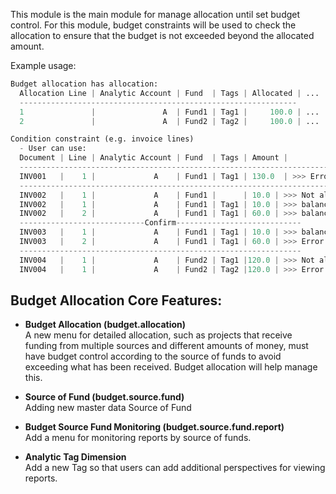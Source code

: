 This module is the main module for manage allocation until set budget
control. For this module, budget constraints will be used to check the
allocation to ensure that the budget is not exceeded beyond the
allocated amount.

Example usage:

``` python
Budget allocation has allocation:
  Allocation Line | Analytic Account | Fund  | Tags | Allocated | ...
  --------------------------------------------------------------
  1               |               A  | Fund1 | Tag1 |     100.0 | ...
  2               |               A  | Fund2 | Tag2 |     100.0 | ...

Condition constraint (e.g. invoice lines)
  - User can use:
  Document | Line | Analytic Account | Fund  | Tags | Amount |
  -----------------------------------------------------------------------
  INV001   |    1 |             A    | Fund1 | Tag1 | 130.0  | >>> Error (-30)
  -----------------------------------------------------------------------
  INV002   |    1 |             A    | Fund1 |      | 10.0 | >>> Not allocated
  INV002   |    1 |             A    | Fund1 | Tag1 | 10.0 | >>> balance 90
  INV002   |    2 |             A    | Fund1 | Tag1 | 60.0 | >>> balance 30
  ----------------------------Confirm----------------------------
  INV003   |    1 |             A    | Fund1 | Tag1 | 10.0 | >>> balance 20
  INV003   |    2 |             A    | Fund1 | Tag1 | 60.0 | >>> Error (-40)
  ---------------------------------------------------------------
  INV004   |    1 |             A    | Fund2 | Tag1 |120.0 | >>> Not allocated
  INV004   |    1 |             A    | Fund2 | Tag2 |120.0 | >>> Error (-20)
```

## Budget Allocation Core Features:

- **Budget Allocation (budget.allocation)**  
  A new menu for detailed allocation, such as projects that receive
  funding from multiple sources and different amounts of money, must
  have budget control according to the source of funds to avoid
  exceeding what has been received. Budget allocation will help manage
  this.

- **Source of Fund (budget.source.fund)**  
  Adding new master data Source of Fund

- **Budget Source Fund Monitoring (budget.source.fund.report)**  
  Add a menu for monitoring reports by source of funds.

- **Analytic Tag Dimension**  
  Add a new Tag so that users can add additional perspectives for
  viewing reports.
